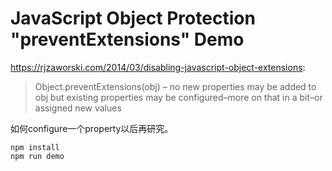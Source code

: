 JavaScript Object Protection "preventExtensions" Demo
======================================================

https://rjzaworski.com/2014/03/disabling-javascript-object-extensions:

> Object.preventExtensions(obj) – no new properties may be added to obj but existing properties may be configured–more on that in a bit–or assigned new values

如何configure一个property以后再研究。

```
npm install
npm run demo
```
